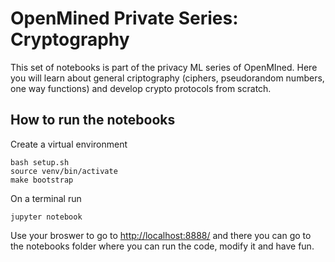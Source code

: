 # OpenMined Private Series: Cryptography

This set of notebooks is part of the privacy ML series of OpenMIned. Here you will learn about general criptography (ciphers, pseudorandom numbers, one way functions) and develop crypto protocols from scratch.


## How to run the notebooks

Create a virtual environment 

```
bash setup.sh
source venv/bin/activate
make bootstrap
```
On a terminal run

```
jupyter notebook
```

Use your broswer to go to [http://localhost:8888/](http://localhost:8888/) and there you can go to the notebooks folder where you can run the code, modify it and have fun.